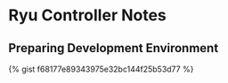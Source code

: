 # Ryu Controller Notes
## Preparing Development Environment
{% gist f68177e89343975e32bc144f25b53d77 %}
